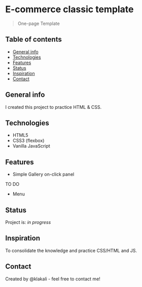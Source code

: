 # E-commerce classic template
> One-page Template

## Table of contents
* [General info](#general-info)
* [Technologies](#technologies)
* [Features](#features)
* [Status](#status)
* [Inspiration](#inspiration)
* [Contact](#contact)

## General info
I created this project to practice HTML & CSS.

## Technologies
* HTML5
* CSS3 (flexbox)
* Vanilla JavaScript

## Features
* Simple Gallery on-click panel

TO DO
* Menu

## Status
Project is: _in progress_

## Inspiration
To consolidate the knowledge and practice CSS/HTML and JS. 

## Contact
Created by @klakali - feel free to contact me!

